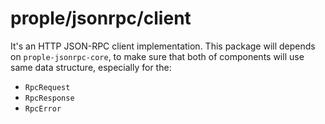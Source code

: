 # prople/jsonrpc/client

It's an HTTP JSON-RPC client implementation. This package will depends on `prople-jsonrpc-core`, to make sure that both of
components will use same data structure, especially for the:

- `RpcRequest`
- `RpcResponse`
- `RpcError`